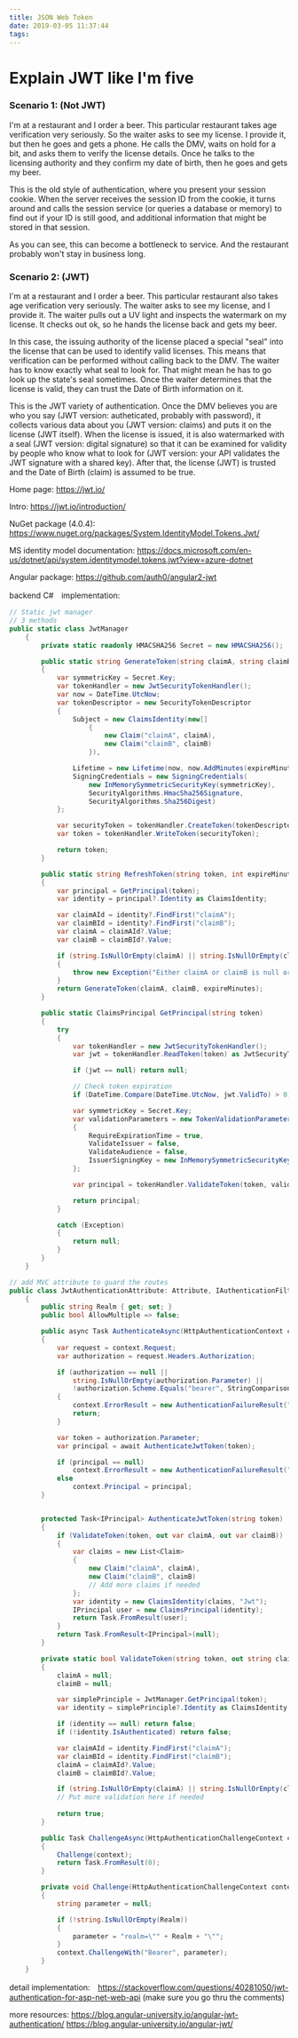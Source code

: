 ```yaml
---
title: JSON Web Token
date: 2019-03-05 11:37:44
tags:
---
```

# Explain JWT like I'm five
### Scenario 1: (Not JWT)

I'm at a restaurant and I order a beer. This particular restaurant takes age verification very seriously. So the waiter asks to see my license. I provide it, but then he goes and gets a phone. He calls the DMV, waits on hold for a bit, and asks them to verify the license details. Once he talks to the licensing authority and they confirm my date of birth, then he goes and gets my beer.

This is the old style of authentication, where you present your session cookie. When the server receives the session ID from the cookie, it turns around and calls the session service (or queries a database or memory) to find out if your ID is still good, and additional information that might be stored in that session.

As you can see, this can become a bottleneck to service. And the restaurant probably won't stay in business long.

### Scenario 2: (JWT)

I'm at a restaurant and I order a beer. This particular restaurant also takes age verification very seriously. The waiter asks to see my license, and I provide it. The waiter pulls out a UV light and inspects the watermark on my license. It checks out ok, so he hands the license back and gets my beer.

In this case, the issuing authority of the license placed a special "seal" into the license that can be used to identify valid licenses. This means that verification can be performed without calling back to the DMV. The waiter has to know exactly what seal to look for. That might mean he has to go look up the state's seal sometimes. Once the waiter determines that the license is valid, they can trust the Date of Birth information on it.

This is the JWT variety of authentication. Once the DMV believes you are who you say (JWT version: autheticated, probably with password), it collects various data about you (JWT version: claims) and puts it on the license (JWT itself). When the license is issued, it is also watermarked with a seal (JWT version: digital signature) so that it can be examined for validity by people who know what to look for (JWT version: your API validates the JWT signature with a shared key). After that, the license (JWT) is trusted and the Date of Birth (claim) is assumed to be true.

Home page: https://jwt.io/

Intro: https://jwt.io/introduction/

NuGet package (4.0.4): https://www.nuget.org/packages/System.IdentityModel.Tokens.Jwt/

MS identity model documentation: https://docs.microsoft.com/en-us/dotnet/api/system.identitymodel.tokens.jwt?view=azure-dotnet

Angular package: https://github.com/auth0/angular2-jwt

backend C#　implementation:


``` C#
// Static jwt manager
// 3 methods
public static class JwtManager
    {
        private static readonly HMACSHA256 Secret = new HMACSHA256();

        public static string GenerateToken(string claimA, string claimB, int expireMinutes = 30)
        {
            var symmetricKey = Secret.Key;
            var tokenHandler = new JwtSecurityTokenHandler();
            var now = DateTime.UtcNow;
            var tokenDescriptor = new SecurityTokenDescriptor
            {
                Subject = new ClaimsIdentity(new[]
                    {
                        new Claim("claimA", claimA),
                        new Claim("claimB", claimB) 
                    }),

                Lifetime = new Lifetime(now, now.AddMinutes(expireMinutes)),
                SigningCredentials = new SigningCredentials(
                    new InMemorySymmetricSecurityKey(symmetricKey),                    
                    SecurityAlgorithms.HmacSha256Signature,
                    SecurityAlgorithms.Sha256Digest)
            };

            var securityToken = tokenHandler.CreateToken(tokenDescriptor);
            var token = tokenHandler.WriteToken(securityToken);

            return token;
        }

        public static string RefreshToken(string token, int expireMinutes = 30)
        {
            var principal = GetPrincipal(token);
            var identity = principal?.Identity as ClaimsIdentity;

            var claimAId = identity?.FindFirst("claimA");
            var claimBId = identity?.FindFirst("claimB");
            var claimA = claimAId?.Value;
            var claimB = claimBId?.Value;

            if (string.IsNullOrEmpty(claimA) || string.IsNullOrEmpty(claimB))
            {
                throw new Exception("Either claimA or claimB is null or empty.");
            }
            return GenerateToken(claimA, claimB, expireMinutes);
        }

        public static ClaimsPrincipal GetPrincipal(string token)
        {
            try
            {
                var tokenHandler = new JwtSecurityTokenHandler();
                var jwt = tokenHandler.ReadToken(token) as JwtSecurityToken;

                if (jwt == null) return null;

                // Check token expiration
                if (DateTime.Compare(DateTime.UtcNow, jwt.ValidTo) > 0) return null;                

                var symmetricKey = Secret.Key;
                var validationParameters = new TokenValidationParameters()
                {
                    RequireExpirationTime = true,
                    ValidateIssuer = false,
                    ValidateAudience = false,
                    IssuerSigningKey = new InMemorySymmetricSecurityKey(symmetricKey)
                };

                var principal = tokenHandler.ValidateToken(token, validationParameters, out _);

                return principal;
            }

            catch (Exception)
            {
                return null;
            }
        }
    }

```

``` C#
// add MVC attribute to guard the routes
public class JwtAuthenticationAttribute: Attribute, IAuthenticationFilter
    {
        public string Realm { get; set; }
        public bool AllowMultiple => false;

        public async Task AuthenticateAsync(HttpAuthenticationContext context, CancellationToken cancellationToken)
        {
            var request = context.Request;
            var authorization = request.Headers.Authorization;

            if (authorization == null || 
                string.IsNullOrEmpty(authorization.Parameter) ||
                !authorization.Scheme.Equals("bearer", StringComparison.OrdinalIgnoreCase))
            {
                context.ErrorResult = new AuthenticationFailureResult("Missing Jwt Token", request);
                return;
            }

            var token = authorization.Parameter;
            var principal = await AuthenticateJwtToken(token);

            if (principal == null)
                context.ErrorResult = new AuthenticationFailureResult("Invalid token", request);
            else
                context.Principal = principal;
        }


        protected Task<IPrincipal> AuthenticateJwtToken(string token)
        {
            if (ValidateToken(token, out var claimA, out var claimB))
            {
                var claims = new List<Claim>
                {
                    new Claim("claimA", claimA),
                    new Claim("claimB", claimB) 
                    // Add more claims if needed
                };
                var identity = new ClaimsIdentity(claims, "Jwt");
                IPrincipal user = new ClaimsPrincipal(identity);
                return Task.FromResult(user);                
            }
            return Task.FromResult<IPrincipal>(null);
        }

        private static bool ValidateToken(string token, out string claimA, out string claimB)
        {
            claimA = null;
            claimB = null;

            var simplePrinciple = JwtManager.GetPrincipal(token);
            var identity = simplePrinciple?.Identity as ClaimsIdentity;

            if (identity == null) return false;
            if (!identity.IsAuthenticated) return false;

            var claimAId = identity.FindFirst("claimA");
            var claimBId = identity.FindFirst("claimB");
            claimA = claimAId?.Value;
            claimB = claimBId?.Value;

            if (string.IsNullOrEmpty(claimA) || string.IsNullOrEmpty(claimB)) return false;            
            // Put more validation here if needed
            
            return true;
        }

        public Task ChallengeAsync(HttpAuthenticationChallengeContext context, CancellationToken cancellationToken)
        {
            Challenge(context);
            return Task.FromResult(0);
        }

        private void Challenge(HttpAuthenticationChallengeContext context)
        {
            string parameter = null;

            if (!string.IsNullOrEmpty(Realm))
            {
                parameter = "realm=\"" + Realm + "\"";
            }
            context.ChallengeWith("Bearer", parameter);
        }
    }

```
detail implementation:　https://stackoverflow.com/questions/40281050/jwt-authentication-for-asp-net-web-api (make sure you go thru the comments)

more resources:
https://blog.angular-university.io/angular-jwt-authentication/
https://blog.angular-university.io/angular-jwt/ 